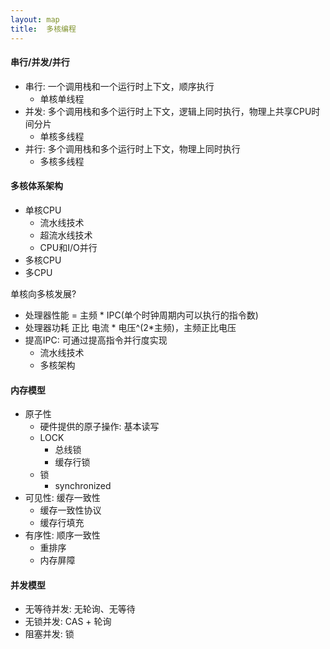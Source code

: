```yaml
---
layout: map
title:  多核编程
---
```


#### 串行/并发/并行

* 串行: 一个调用栈和一个运行时上下文，顺序执行
    * 单核单线程
* 并发: 多个调用栈和多个运行时上下文，逻辑上同时执行，物理上共享CPU时间分片
    * 单核多线程
* 并行: 多个调用栈和多个运行时上下文，物理上同时执行
    * 多核多线程

#### 多核体系架构

* 单核CPU
    * 流水线技术
    * 超流水线技术
    * CPU和I/O并行
* 多核CPU
* 多CPU

单核向多核发展?

* 处理器性能 = 主频 * IPC(单个时钟周期内可以执行的指令数)
* 处理器功耗 正比 电流 * 电压^(2*主频)，主频正比电压
* 提高IPC: 可通过提高指令并行度实现
    * 流水线技术
    * 多核架构

#### 内存模型

* 原子性
    * 硬件提供的原子操作: 基本读写
    * LOCK
        * 总线锁
        * 缓存行锁
    * 锁
        * synchronized
* 可见性: 缓存一致性
    * 缓存一致性协议
    * 缓存行填充
* 有序性: 顺序一致性
    * 重排序
    * 内存屏障

#### 并发模型

* 无等待并发: 无轮询、无等待
* 无锁并发: CAS + 轮询
* 阻塞并发: 锁
